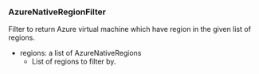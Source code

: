### AzureNativeRegionFilter
Filter to return Azure virtual machine which have region in the given list of regions.

- regions: a list of AzureNativeRegions
  - List of regions to filter by.
